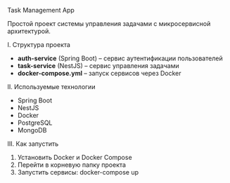 Task Management App

Простой проект системы управления задачами с микросервисной архитектурой.

I. Структура проекта

- **auth-service** (Spring Boot) – сервис аутентификации пользователей  
- **task-service** (NestJS) – сервис управления задачами  
- **docker-compose.yml** – запуск сервисов через Docker

II. Используемые технологии

- Spring Boot  
- NestJS  
- Docker  
- PostgreSQL  
- MongoDB  

III. Как запустить

1. Установить Docker и Docker Compose  
2. Перейти в корневую папку проекта
3. Запустить сервисы: docker-compose up
